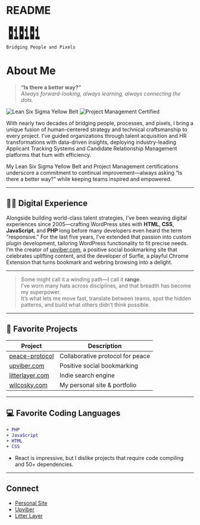 # README
<!-- ASCII Art Header -->
```
 ▄▖▗ ▄▖▗ ▄▖▗ 
 ▛▌▜ ▛▌▜ ▛▌▜ 
 █▌▟▖█▌▟▖█▌▟▖
            
Bridging People and Pixels
```

# About Me

> **“Is there a better way?”**  
> *Always forward-looking, always learning, always connecting the dots.*

![Lean Six Sigma Yellow Belt](https://img.shields.io/badge/Lean%20Six%20Sigma-Yellow%20Belt-yellow?style=flat-square)
![Project Management Certified](https://img.shields.io/badge/Project%20Management-Certified-blue?style=flat-square)

With nearly two decades of bridging people, processes, and pixels, I bring a unique fusion of human-centered strategy and technical craftsmanship to every project. I’ve guided organizations through talent acquisition and HR transformations with data-driven insights, deploying industry-leading Applicant Tracking Systems and Candidate Relationship Management platforms that hum with efficiency.

My Lean Six Sigma Yellow Belt and Project Management certifications underscore a commitment to continual improvement—always asking “Is there a better way?” while keeping teams inspired and empowered.

---

## 👨‍💻 Digital Experience

Alongside building world-class talent strategies, I’ve been weaving digital experiences since 2005—crafting WordPress sites with **HTML**, **CSS**, **JavaScript**, and **PHP** long before many developers even heard the term “responsive.” For the last five years, I’ve extended that passion into custom plugin development, tailoring WordPress functionality to fit precise needs. I’m the creator of [upviber.com](https://upviber.com), a positive social bookmarking site that celebrates uplifting content, and the developer of Surfle, a playful Chrome Extension that turns bookmark and webring browsing into a delight.

---

> Some might call it a winding path—I call it **range**.  
> I’ve worn many hats across disciplines, and that breadth has become my superpower.  
> It’s what lets me move fast, translate between teams, spot the hidden patterns, and build what others didn’t think possible.

---

## 🌟 Favorite Projects

| Project                                       | Description                         |
| ---------------------------------------------- | ----------------------------------- |
| [peace-protocol](https://github.com/zerosonesfun/peace-protocol) | Collaborative protocol for peace    |
| [upviber.com](https://upviber.com)            | Positive social bookmarking         |
| [litterlayer.com](https://litterlayer.com)     | Indie search engine                 |
| [wilcosky.com](https://wilcosky.com)           | My personal site & portfolio        |

---

## 💻 Favorite Coding Languages

```diff
+ PHP
+ JavaScript
+ HTML
+ CSS
```

- React is impressive, but I dislike projects that require code compiling and 50+ dependencies.

---

## Connect

- [Personal Site](https://wilcosky.com)
- [Upviber](https://upviber.com)
- [Litter Layer](https://litterlayer.com)
